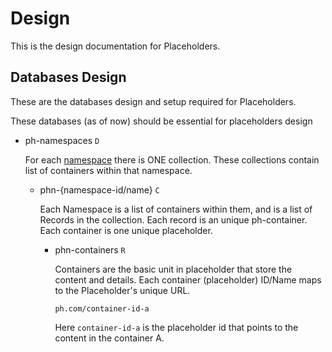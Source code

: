 # Design

This is the design documentation for Placeholders.

## Databases Design

These are the databases design and setup required for Placeholders.

These databases (as of now) should be essential for placeholders design

- ph-namespaces `D`

	For each [namespace](#) there is ONE collection. These collections contain list of containers within that namespace.

	- phn-{namespace-id/name} `C`

		Each Namespace is a list of containers within them, and is a list of Records in the collection. Each record is an unique ph-container. Each container is one unique placeholder.

    	- phn-containers `R`

    		Containers are the basic unit in placeholder that store the content and details. Each container (placeholder) ID/Name maps to the Placeholder's unique URL. 

    		```
    		ph.com/container-id-a
    		```

    		Here `container-id-a` is the placeholder id that points to the content in the container A.
